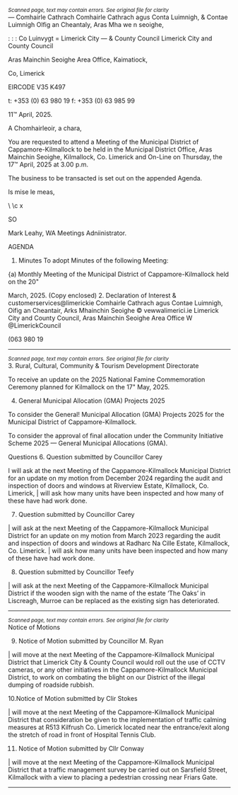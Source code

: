 *<small>Scanned page, text may contain errors. See original file for clarity</small>*  
_—_ Comhairle Cathrach Comhairle Cathrach agus Conta Luimnigh,
& Contae Luimnigh Olfig an Cheantaly, Aras Mha we n seoighe,

: : : Co Luinvygt
= Limerick City —
& County Council Limerick City and County Council

Aras Mainchin Seoighe Area Office,
Kaimatiock,

Co, Limerick

EIRCODE V35 K497

t: +353 (0) 63 980 19
f: +353 (0) 63 985 99

11™ April, 2025.

A Chomhairleoir, a chara,

You are requested to attend a Meeting of the Municipal District of Cappamore-Kilmallock to be held
in the Municipal District Office, Aras Mainchin Seoighe, Kilmallock, Co. Limerick and On-Line on
Thursday, the 17™ April, 2025 at 3.00 p.m.

The business to be transacted is set out on the appended Agenda.

Is mise le meas,

\ \c x

SO

Mark Leahy, WA
Meetings Adniinistrator.

AGENDA

1. Minutes
To adopt Minutes of the following Meeting:

{a) Monthly Meeting of the Municipal District of Cappamore-Kilmallock held on the 20"

March, 2025.
(Copy enclosed)
2. Declaration of Interest
& customerservices@limerickie
Comhairle Cathrach agus Contae Luimnigh, Oifig an Cheantair, Arks Mhainchin Seoighe © vewwalimerici.ie
Limerick City and County Council, Aras Mainchin Seoighe Area Office W @LimerickCouncil

(063 980 19

---
*<small>Scanned page, text may contain errors. See original file for clarity</small>*  
3. Rural, Cultural, Community & Tourism Development Directorate

To receive an update on the 2025 National Famine Commemoration Ceremony planned for
Kilmallock on the 17" May, 2025.

4. General Municipal Allocation (GMA) Projects 2025

To consider the General! Municipal Allocation (GMA) Projects 2025 for the Municipal District
of Cappamore-Kilmallock.

To consider the approval of final allocation under the Community Initiative Scheme 2025 —
General Municipal Allocations (GMA).

Questions
6. Question submitted by Councillor Carey

I will ask at the next Meeting of the Cappamore-Kilmallock Municipal District for an update on my
motion from December 2024 regarding the audit and inspection of doors and windows at
Riverview Estate, Kilmallock, Co. Limerick, | will ask how many units have been inspected and
how many of these have had work done.

7. Question submitted by Councillor Carey

| will ask at the next Meeting of the Cappamore-Kilmallock Municipal District for an update on my
motion from March 2023 regarding the audit and inspection of doors and windows at Radharc Na
Cille Estate, Kilmallock, Co. Limerick. | will ask how many units have been inspected and how
many of these have had work done.

8. Question submitted by Councillor Teefy

| will ask at the next Meeting of the Cappamore-Kilmallock Municipal District if the wooden sign
with the name of the estate ‘The Oaks’ in Liscreagh, Murroe can be replaced as the existing sign
has deteriorated.

---
*<small>Scanned page, text may contain errors. See original file for clarity</small>*  
Notice of Motions

9. Notice of Motion submitted by Councillor M. Ryan

| will move at the next Meeting of the Cappamore-Kilmallock Municipal District that Limerick City
& County Council would roll out the use of CCTV cameras, or any other initiatives in the
Cappamore-Kilmallock Municipal District, to work on combating the blight on our District of the
illegal dumping of roadside rubbish.

10.Notice of Motion submitted by Clir Stokes

| will move at the next Meeting of the Cappamore-Kilmallock Municipal District that
consideration be given to the implementation of traffic calming measures at R513 Kilfrush Co.
Limerick located near the entrance/exit along the stretch of road in front of Hospital Tennis Club.

11. Notice of Motion submitted by Cllr Conway

| will move at the next Meeting of the Cappamore-Kilmallock Municipal District that a traffic
management survey be carried out on Sarsfield Street, Kilmallock with a view to placing a
pedestrian crossing near Friars Gate.

---
